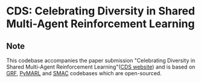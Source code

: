 # CDS: Celebrating Diversity in Shared Multi-Agent Reinforcement Learning

## Note

This codebase accompanies the paper submission "Celebrating Diversity in Shared Multi-Agent Reinforcement Learning"([CDS website](https://sites.google.com/view/celebrate-diversity-shared)) and is based on [GRF](https://github.com/google-research/football), [PyMARL](https://github.com/oxwhirl/pymarl) and [SMAC](https://github.com/oxwhirl/smac) codebases which are open-sourced.

